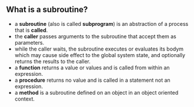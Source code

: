 ## What is a subroutine?

- a **subroutine** (also is called **subprogram**) is an abstraction of a process that is **called**.
- the **caller** passes arguments to the subroutine that accept them as parameters.
- while the caller waits, the subroutine executes or evaluates its bodym which may cause side effect to the global system state, and optionally returns the results to the caller.
- a **function** returns a value or values and is called from within an expression.
- a **procedure** returns no value and is called in a statement not an expression.
- a **method** is a subroutine defined on an object in an object oriented context.
